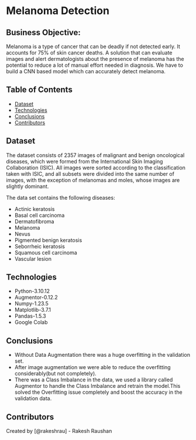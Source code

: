 # Melanoma Detection

## Business Objective:
Melanoma is a type of cancer that can be deadly if not detected early. It accounts for 75% of skin cancer deaths. A solution that can evaluate images and alert dermatologists about the presence of melanoma has the potential to reduce a lot of manual effort needed in diagnosis. We have to build a CNN based model which can accurately detect melanoma.

## Table of Contents
* [Dataset](#Dataset)
* [Technologies](#Technologies)
* [Conclusions](#Conclusions)
* [Contributors](#Contributors)


## Dataset
The dataset consists of 2357 images of malignant and benign oncological diseases, which were formed from the International Skin Imaging Collaboration (ISIC). All images were sorted according to the classification taken with ISIC, and all subsets were divided into the same number of images, with the exception of melanomas and moles, whose images are slightly dominant.


The data set contains the following diseases:

- Actinic keratosis
- Basal cell carcinoma
- Dermatofibroma
- Melanoma
- Nevus
- Pigmented benign keratosis
- Seborrheic keratosis
- Squamous cell carcinoma
- Vascular lesion

## Technologies
- Python-3.10.12
- Augmentor-0.12.2
- Numpy-1.23.5
- Matplotlib-3.7.1
- Pandas-1.5.3
- Google Colab

## Conclusions
- Without Data Augmentation there was a huge overfitting in the validation set.
- After image augmentation we were able to reduce the overfitting considerably(but not completely).
- There was a Class Imbalance in the data, we used a library called Augmentor to handle the Class Imbalance and retrain the model.This solved the Overfitting issue completely and boost the accuracy in the validation data.

## Contributors
Created by [@rakeshrau] - Rakesh Raushan
